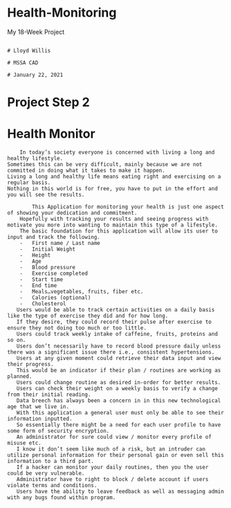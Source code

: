 # Health-Monitoring
My 18-Week Project

																			# Lloyd Willis
																			# MSSA CAD
																			# January 22, 2021

# Project Step 2
# Health Monitor

		In today’s society everyone is concerned with living a long and healthy lifestyle.
	Sometimes this can be very difficult, mainly because we are not committed in doing what it takes to make it happen.
	Living a long and healthy life means eating right and exercising on a regular basis.
	Nothing in this world is for free, you have to put in the effort and you will see the results.
	
        	This Application for monitoring your health is just one aspect of showing your dedication and commitment.
        Hopefully with tracking your results and seeing progress with motivate you more into wanting to maintain this type of a lifestyle. 
        The basic foundation for this application will allow its user to input and track the following.
		-	First name / Last name
		-	Initial Weight
		-	Height
		-	Age
		-	Blood pressure
		-	Exercise completed 
		-	Start time
		-	End time
		-	Meals…vegetables, fruits, fiber etc.
		-	Calories (optional)
		-	Cholesterol
       Users would be able to track certain activities on a daily basis like the type of exercise they did and for how long.
       If they desire, they could record their pulse after exercise to ensure they not doing too much or too little.
       Users could track weekly intake of caffeine, fruits, proteins and so on.
       Users don’t necessarily have to record blood pressure daily unless there was a significant issue there i.e., consistent hypertensions.
       Users at any given moment could retrieve their data input and view their progress.
       This would be an indicator if their plan / routines are working as planned.
       Users could change routine as desired in-order for better results.
       Users can check their weight on a weekly basis to verify a change from their initial reading.
       Data breech has always been a concern in in this new technological age that we live in.
       With this application a general user must only be able to see their information inputted.
       So essentially there might be a need for each user profile to have some form of security encryption.
       An administrator for sure could view / monitor every profile of misuse etc.
       I know it don’t seem like much of a risk, but an intruder can utilize personal information for their personal gain or even sell this information to a third part.
       If a hacker can monitor your daily routines, then you the user could be very vulnerable.
       Administrator have to right to block / delete account if users violate terms and conditions. 
       Users have the ability to leave feedback as well as messaging admin with any bugs found within program.

